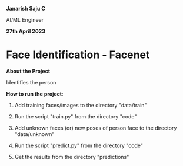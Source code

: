 **Janarish Saju C**

AI/ML Engineer

**27th April 2023**

# **Face Identification - Facenet**

**About the Project**

Identifies the person

**How to run the project**: 

1. Add training faces/images to the directory "data/train"

2. Run the script "train.py" from the directory "code"

3. Add unknown faces (or) new poses of person face to the directory "data/unknown"

4. Run the script "predict.py" from the directory "code"

5. Get the results from the directory "predictions"
